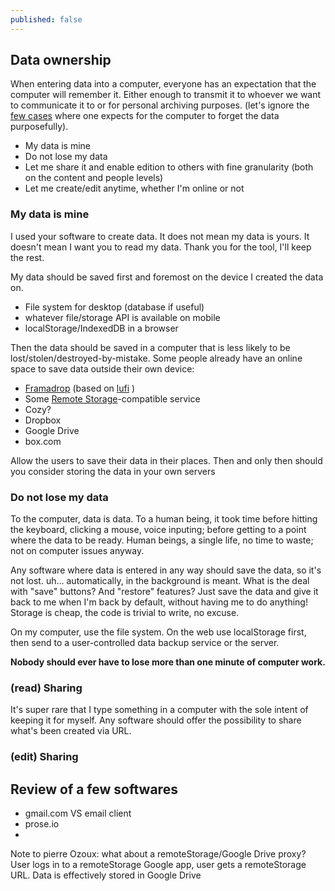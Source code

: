 ```yaml
---
published: false
---
```

## Data ownership

When entering data into a computer, everyone has an expectation that the computer will remember it. Either enough to transmit it to whoever we want to communicate it to or for personal archiving purposes. (let's ignore the [few cases](https://www.snapchat.com/) where one expects for the computer to forget the data purposefully).

* My data is mine
* Do not lose my data
* Let me share it and enable edition to others with fine granularity (both on the content and people levels)
* Let me create/edit anytime, whether I'm online or not


### My data is mine

I used your software to create data. It does not mean my data is yours. It doesn't mean I want you to read my data. Thank you for the tool, I'll keep the rest.

My data should be saved first and foremost on the device I created the data on.
* File system for desktop (database if useful)
* whatever file/storage API is available on mobile
* localStorage/IndexedDB in a browser

Then the data should be saved in a computer that is less likely to be lost/stolen/destroyed-by-mistake. Some people already have an online space to save data outside their own device:
* [Framadrop](https://framadrop.org/) (based on [lufi](https://framagit.org/luc/lufi) )
* Some [Remote Storage](https://remotestorage.io/)-compatible service
* Cozy?
* Dropbox
* Google Drive
* box.com

Allow the users to save their data in their places. Then and only then should you consider storing the data in your own servers 




### Do not lose my data

To the computer, data is data. To a human being, it took time before hitting the keyboard, clicking a mouse, voice inputing; before getting to a point where the data to be ready. Human beings, a single life, no time to waste; not on computer issues anyway.

Any software where data is entered in any way should save the data, so it's not lost. uh... automatically, in the background is meant. What is the deal with "save" buttons? And "restore" features? Just save the data and give it back to me when I'm back by default, without having me to do anything! Storage is cheap, the code is trivial to write, no excuse.

On my computer, use the file system. On the web use localStorage first, then send to a user-controlled data backup service or the server.

**Nobody should ever have to lose more than one minute of computer work.** 


### (read) Sharing

It's super rare that I type something in a computer with the sole intent of keeping it for myself. Any software should offer the possibility to share what's been created via URL.


### (edit) Sharing



## Review of a few softwares

* gmail.com VS email client
* prose.io
* 






Note to pierre Ozoux: what about a remoteStorage/Google Drive proxy?
User logs in to a remoteStorage Google app, user gets a remoteStorage URL. Data is effectively stored in Google Drive




